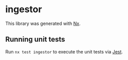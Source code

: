 # ingestor

This library was generated with [Nx](https://nx.dev).

## Running unit tests

Run `nx test ingestor` to execute the unit tests via [Jest](https://jestjs.io).
